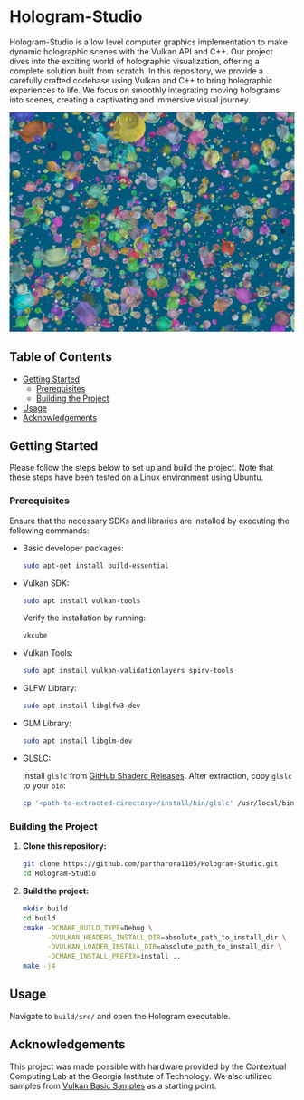 # Hologram-Studio

Hologram-Studio is a low level computer graphics implementation to make dynamic holographic scenes with the Vulkan API and C++. Our project dives into the exciting world of holographic visualization, offering a complete solution built from scratch. In this repository, we provide a carefully crafted codebase using Vulkan and C++ to bring holographic experiences to life. We focus on smoothly integrating moving holograms into scenes, creating a captivating and immersive visual journey.

<p align="center">
  <img src="/github-images/1.png">
</p>

## Table of Contents

- [Getting Started](#getting-started)
  - [Prerequisites](#prerequisites)
  - [Building the Project](#building-the-project)
- [Usage](#usage)
- [Acknowledgements](#acknowledgements)

## Getting Started

Please follow the steps below to set up and build the project. Note that these steps have been tested on a Linux environment using Ubuntu.

### Prerequisites

Ensure that the necessary SDKs and libraries are installed by executing the following commands:

- Basic developer packages:

  ```bash
  sudo apt-get install build-essential
  ```

- Vulkan SDK:

  ```bash
  sudo apt install vulkan-tools
  ```

  Verify the installation by running:

  ```bash
  vkcube
  ```

- Vulkan Tools:

  ```bash
  sudo apt install vulkan-validationlayers spirv-tools
  ```

- GLFW Library:

  ```bash
  sudo apt install libglfw3-dev
  ```

- GLM Library:

  ```bash
  sudo apt install libglm-dev
  ```

- GLSLC:

  Install `glslc` from [GitHub Shaderc Releases](https://github.com/google/shaderc/blob/main/downloads.md). After extraction, copy `glslc` to your `bin`:

  ```bash
  cp '<path-to-extracted-directory>/install/bin/glslc' /usr/local/bin
  ```

### Building the Project

1. **Clone this repository:**

   ```bash
   git clone https://github.com/partharora1105/Hologram-Studio.git
   cd Hologram-Studio
   ```

2. **Build the project:**

   ```bash
   mkdir build
   cd build
   cmake -DCMAKE_BUILD_TYPE=Debug \
         -DVULKAN_HEADERS_INSTALL_DIR=absolute_path_to_install_dir \
         -DVULKAN_LOADER_INSTALL_DIR=absolute_path_to_install_dir \
         -DCMAKE_INSTALL_PREFIX=install ..
   make -j4
   ```

## Usage

Navigate to `build/src/` and open the Hologram executable.

## Acknowledgements

This project was made possible with hardware provided by the Contextual Computing Lab at the Georgia Institute of Technology. We also utilized samples from [Vulkan Basic Samples](https://github.com/googlesamples/vulkan-basic-samples/tree/master) as a starting point.
